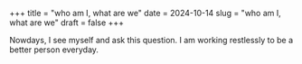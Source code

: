 +++
title = "who am I, what are we"
date = 2024-10-14 
slug = "who am I, what are we"
draft = false
+++

Nowdays, I see myself and ask this question. I am working restlessly to be a better person everyday.
